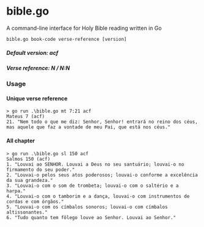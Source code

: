 # bible.go
A command-line interface for Holy Bible reading written in Go

```
bible.go book-code verse-reference [version]
```
##### Default version: acf
##### Verse reference: N / N:N

### Usage

#### Unique verse reference

```
> go run .\bible.go mt 7:21 acf
Mateus 7 (acf)
21. "Nem todo o que me diz: Senhor, Senhor! entrará no reino dos céus, mas aquele que faz a vontade de meu Pai, que está nos céus."
```

#### All chapter

```
> go run .\bible.go sl 150 acf 
Salmos 150 (acf)
1. "Louvai ao SENHOR. Louvai a Deus no seu santuário; louvai-o no firmamento do seu poder."
2. "Louvai-o pelos seus atos poderosos; louvai-o conforme a excelência da sua grandeza."
3. "Louvai-o com o som de trombeta; louvai-o com o saltério e a harpa."
4. "Louvai-o com o tamborim e a dança, louvai-o com instrumentos de cordas e com órgãos."
5. "Louvai-o com os címbalos sonoros; louvai-o com címbalos altissonantes."
6. "Tudo quanto tem fôlego louve ao Senhor. Louvai ao Senhor."
```
